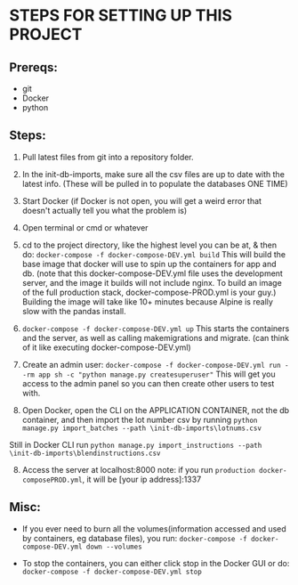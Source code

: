 # STEPS FOR SETTING UP THIS PROJECT 

## Prereqs:
 - git
 - Docker
 - python

## Steps:
1. Pull latest files from git into a repository folder.

2. In the init-db-imports, make sure all the csv files are up to date with the latest info. (These will be pulled in to populate the databases ONE TIME)

3. Start Docker (if Docker is not open, you will get a weird error that doesn't actually tell you what the problem is)

4. Open terminal or cmd or whatever

5. cd to the project directory, like the highest level you can be at, & then do: `docker-compose -f docker-compose-DEV.yml build`
    This will build the base image that docker will use to spin up the containers for app and db. (note that this docker-compose-DEV.yml file 
    uses the development server, and the image it builds will not include nginx. To build an image of the full production stack, docker-compose-PROD.yml 
    is your guy.) 
    Building the image will take like 10+ minutes because Alpine is really slow with the pandas install. 

6. `docker-compose -f docker-compose-DEV.yml up`
    This starts the containers and the server, as well as calling makemigrations and migrate. (can think of it like executing docker-compose-DEV.yml)

7. Create an admin user: `docker-compose -f docker-compose-DEV.yml run --rm app sh -c "python manage.py createsuperuser"`
    This will get you access to the admin panel so you can then create other users to test with.

8. Open Docker, open the CLI on the APPLICATION CONTAINER, not the db container, and then import the lot number csv by running `python manage.py import_batches --path \init-db-imports\lotnums.csv`

Still in Docker CLI run `python manage.py import_instructions --path \init-db-imports\blendinstructions.csv`

8. Access the server at localhost:8000
    note: if you run `production docker-composePROD.yml`, it will be [your ip address]:1337


## Misc: 
 - If you ever need to burn all the volumes(information accessed and used by containers, eg database files), you run: `docker-compose -f docker-compose-DEV.yml down --volumes`

 - To stop the containers, you can either click stop in the Docker GUI or do: `docker-compose -f docker-compose-DEV.yml stop`

